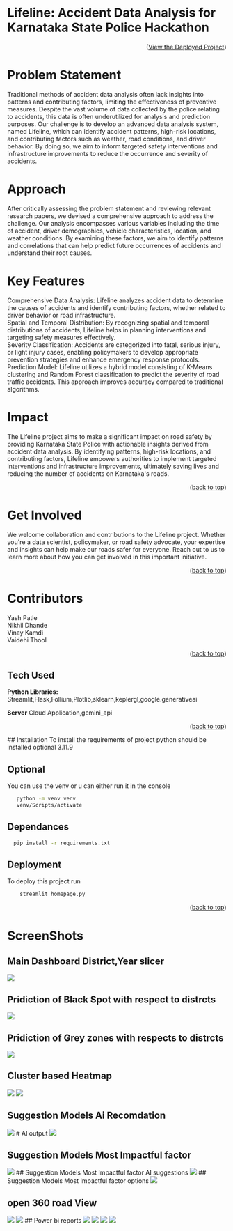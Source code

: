 
#  Lifeline: Accident Data Analysis for Karnataka State Police Hackathon <link href="https://life-line.streamlit.app/">
<p align="right">(<a href="https://life-line.streamlit.app/">View the Deployed Project</a>)</p>


# Problem Statement
Traditional methods of accident data analysis often lack insights into patterns and contributing factors, limiting the effectiveness of preventive measures. Despite the vast volume of data collected by the police relating to accidents, this data is often underutilized for analysis and prediction purposes. Our challenge is to develop an advanced data analysis system, named Lifeline, which can identify accident patterns, high-risk locations, and contributing factors such as weather, road conditions, and driver behavior. By doing so, we aim to inform targeted safety interventions and infrastructure improvements to reduce the occurrence and severity of accidents.

# Approach
After critically assessing the problem statement and reviewing relevant research papers, we devised a comprehensive approach to address the challenge. Our analysis encompasses various variables including the time of accident, driver demographics, vehicle characteristics, location, and weather conditions. By examining these factors, we aim to identify patterns and correlations that can help predict future occurrences of accidents and understand their root causes.

# Key Features
Comprehensive Data Analysis: Lifeline analyzes accident data to determine the causes of accidents and identify contributing factors, whether related to driver behavior or road infrastructure. \
Spatial and Temporal Distribution: By recognizing spatial and temporal distributions of accidents, Lifeline helps in planning interventions and targeting safety measures effectively. \
Severity Classification: Accidents are categorized into fatal, serious injury, or light injury cases, enabling policymakers to develop appropriate prevention strategies and enhance emergency response protocols. \
Prediction Model: Lifeline utilizes a hybrid model consisting of K-Means clustering and Random Forest classification to predict the severity of road traffic accidents. This approach improves accuracy compared to traditional algorithms.
# Impact
The Lifeline project aims to make a significant impact on road safety by providing Karnataka State Police with actionable insights derived from accident data analysis. By identifying patterns, high-risk locations, and contributing factors, Lifeline empowers authorities to implement targeted interventions and infrastructure improvements, ultimately saving lives and reducing the number of accidents on Karnataka's roads.
<p align="right">(<a href="#readme-top">back to top</a>)</p>

# Get Involved
We welcome collaboration and contributions to the Lifeline project. Whether you're a data scientist, policymaker, or road safety advocate, your expertise and insights can help make our roads safer for everyone. Reach out to us to learn more about how you can get involved in this important initiative.
<p align="right">(<a href="#readme-top">back to top</a>)</p>

# Contributors

Yash Patle \
Nikhil Dhande \
Vinay Kamdi  \
Vaidehi Thool 







<p align="right">(<a href="#readme-top">back to top</a>)</p>

## Tech Used


**Python Libraries:** Streamlit,Flask,Follium,Plotlib,sklearn,keplergl,google.generativeai

**Server** Cloud Application,gemini_api






<p align="right">(<a href="#readme-top">back to top</a>)</p>
## Installation 
To install the requirements of project python should be installed  optional 3.11.9

## Optional
You can use the venv or u can either run it in the console 

```bash
   python -m venv venv
   venv/Scripts/activate
```
## Dependances
```bash
  pip install -r requirements.txt
```



## Deployment

To deploy this project run

```bash
    streamlit homepage.py
```

<p align="right">(<a href="#readme-top">back to top</a>)</p>





# ScreenShots

## Main Dashboard  District,Year slicer
<img src="Screenshot/1.png">

## Pridiction of Black Spot with respect to distrcts
<img src="Screenshot/2.png">

## Pridiction of Grey zones with respects to distrcts
<img src="Screenshot/3.png">

## Cluster based Heatmap
<img src="Screenshot/4.png">
<img src="Screenshot/5.png">

## Suggestion Models Ai Recomdation
<img src="Screenshot/6.png">
 # AI output
<img src="Screenshot/7.png">

## Suggestion Models Most Impactful factor
<img src="Screenshot/8.png">
## Suggestion Models Most Impactful factor AI suggestions
<img src="Screenshot/9.png">
## Suggestion Models Most Impactful factor options
<img src="Screenshot/10.png">

## open 360  road View

<img src="Screenshot/11.png">

<img src="Screenshot/12.png">
## Power bi reports

<img src="Screenshot/13.png">

<img src="Screenshot/14.png">

<img src="Screenshot/15.png">

<img src="Screenshot/16.png">



